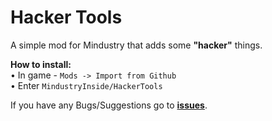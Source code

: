 # Hacker Tools

A simple mod for Mindustry that adds some **"hacker"** things.

**How to install:** <br>
• In game - `Mods -> Import from Github` <br>
• Enter `MindustryInside/HackerTools` <br>

If you have any Bugs/Suggestions go to **<a href="https://github.com/MindustryINSIDE/HackerTools/issues">issues</a>**.

